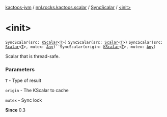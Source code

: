 [kactoos-jvm](../../index.md) / [nnl.rocks.kactoos.scalar](../index.md) / [SyncScalar](index.md) / [&lt;init&gt;](./-init-.md)

# &lt;init&gt;

`SyncScalar(src: `[`KScalar`](../../nnl.rocks.kactoos/-k-scalar.md)`<`[`T`](index.md#T)`>)`
`SyncScalar(src: `[`Scalar`](../../nnl.rocks.kactoos/-scalar/index.md)`<`[`T`](index.md#T)`>)`
`SyncScalar(src: `[`Scalar`](../../nnl.rocks.kactoos/-scalar/index.md)`<`[`T`](index.md#T)`>, mutex: `[`Any`](https://kotlinlang.org/api/latest/jvm/stdlib/kotlin/-any/index.html)`)``SyncScalar(origin: `[`KScalar`](../../nnl.rocks.kactoos/-k-scalar.md)`<`[`T`](index.md#T)`>, mutex: `[`Any`](https://kotlinlang.org/api/latest/jvm/stdlib/kotlin/-any/index.html)`)`

Scalar that is thread-safe.

### Parameters

`T` - Type of result

`origin` - The KScalar to cache

`mutex` - Sync lock

**Since**
0.3

